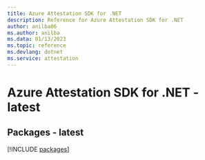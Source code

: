 ```yaml
---
title: Azure Attestation SDK for .NET
description: Reference for Azure Attestation SDK for .NET
author: anilba06
ms.author: anilba
ms.data: 01/13/2023
ms.topic: reference
ms.devlang: dotnet
ms.service: attestation
---
```

# Azure Attestation SDK for .NET - latest
## Packages - latest
[!INCLUDE [packages](attestation-index.md)]